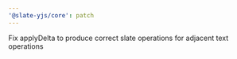 ```yaml
---
'@slate-yjs/core': patch
---
```


Fix applyDelta to produce correct slate operations for adjacent text operations
